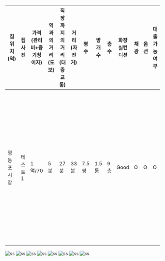 |집위치(역)|집사진|가격(관리비+중기청이자)|역과의거리(도보)|직장까지의 거리(대중교통)|거리(자전거)|평수|방개수|층수|화장실컨디션|채광|옵션|대출가능여부|기타사항|
|---|------|---|---|---|---|---|---|---|---|---|---|---|---|
|영등포시장|테스트1|1억/70|5분|27분|33분|7.5평|1.5룸|9층|Good|O|O|O|뷰맛집, 가성비는 떯어지, 바로앞 아크로타워 상권이용, Flex용, 로비넓음, 완전신축|

![ss](./KakaoTalk_20200822_183646538_20.jpg)
![ss](./KakaoTalk_20200822_183646538_21.jpg)
![ss](./KakaoTalk_20200822_183646538_22.jpg)
![ss](./KakaoTalk_20200822_183646538_23.jpg)
![ss](./KakaoTalk_20200822_183646538_24.jpg)
![ss](./KakaoTalk_20200822_183646538_25.jpg)
![ss](./KakaoTalk_20200822_183646538_26.jpg)
![ss](./KakaoTalk_20200822_183646538_27.jpg)


